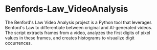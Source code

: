 # Benfords-Law_VideoAnalysis
The Benford's Law Video Analysis project is a Python tool that leverages Benford's Law to differentiate between original and AI-generated videos. The script extracts frames from a video, analyzes the first digits of pixel values in these frames, and creates histograms to visualize digit occurrences.
